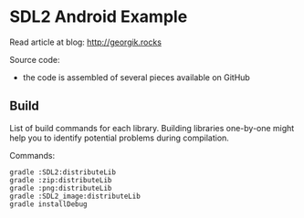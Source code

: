 # SDL2 Android Example

Read article at blog: http://georgik.rocks

Source code:

 - the code is assembled of several pieces available on GitHub

## Build

List of build commands for each library. Building libraries one-by-one might help you to identify
potential problems during compilation.

Commands:

  ```
  gradle :SDL2:distributeLib
  gradle :zip:distributeLib
  gradle :png:distributeLib
  gradle :SDL2_image:distributeLib
  gradle installDebug
  ```

